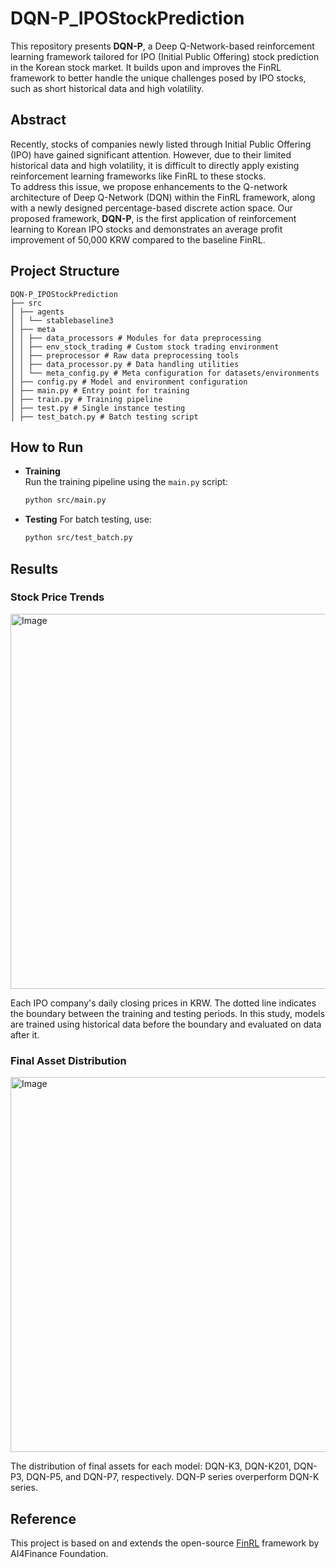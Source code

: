 # DQN-P_IPOStockPrediction

This repository presents **DQN-P**, a Deep Q-Network-based reinforcement learning framework tailored for IPO (Initial Public Offering) stock prediction in the Korean stock market. It builds upon and improves the FinRL framework to better handle the unique challenges posed by IPO stocks, such as short historical data and high volatility.

## Abstract

Recently, stocks of companies newly listed through Initial Public Offering (IPO) have gained significant attention. However, due to their limited historical data and high volatility, it is difficult to directly apply existing reinforcement learning frameworks like FinRL to these stocks.  
To address this issue, we propose enhancements to the Q-network architecture of Deep Q-Network (DQN) within the FinRL framework, along with a newly designed percentage-based discrete action space. Our proposed framework, **DQN-P**, is the first application of reinforcement learning to Korean IPO stocks and demonstrates an average profit improvement of 50,000 KRW compared to the baseline FinRL.

## Project Structure
```
DQN-P_IPOStockPrediction
├── src
│ ├── agents
│ │ └── stablebaseline3 
│ ├── meta
│ │ ├── data_processors # Modules for data preprocessing
│ │ ├── env_stock_trading # Custom stock trading environment
│ │ ├── preprocessor # Raw data preprocessing tools
│ │ ├── data_processor.py # Data handling utilities
│ │ └── meta_config.py # Meta configuration for datasets/environments
│ ├── config.py # Model and environment configuration
│ ├── main.py # Entry point for training
│ ├── train.py # Training pipeline
│ ├── test.py # Single instance testing
│ ├── test_batch.py # Batch testing script
```


## How to Run

- **Training**  
    Run the training pipeline using the `main.py` script:
    ```bash
    python src/main.py
- **Testing**
    For batch testing, use:
    ```bash
    python src/test_batch.py

## Results

### Stock Price Trends
<img width="600" alt="Image" src="https://github.com/user-attachments/assets/275534f4-b145-4071-88fa-f0ccc0ec7b56" />

Each IPO company's daily closing prices in KRW. The dotted line indicates the boundary between the training and testing periods. In this study, models are trained using historical data before the boundary and evaluated on data after it.

### Final Asset Distribution
<img width="600" alt="Image" src="https://github.com/user-attachments/assets/5e6b7c71-fce8-4d6d-98db-f202590382e9" />

The distribution of final assets for each model: DQN-K3, DQN-K201, DQN-P3, DQN-P5, and DQN-P7, respectively. DQN-P series overperform DQN-K series. 


## Reference
This project is based on and extends the open-source [FinRL](https://github.com/AI4Finance-Foundation/FinRL) framework by AI4Finance Foundation.

